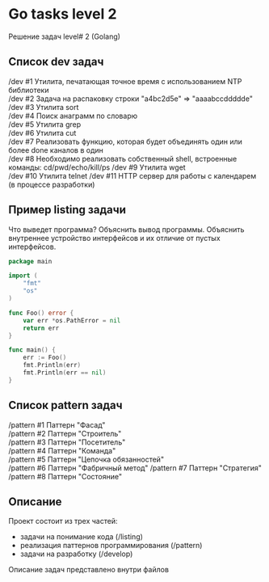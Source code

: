 # Go tasks level 2
Решение задач level# 2 (Golang)

## Список dev задач
/dev #1 Утилита, печатающая точное время с использованием NTP библиотеки   
/dev #2 Задача на распаковку строки "a4bc2d5e" => "aaaabccddddde"   
/dev #3 Утилита sort   
/dev #4 Поиск анаграмм по словарю   
/dev #5 Утилита grep   
/dev #6 Утилита cut   
/dev #7 Реализовать функцию, которая будет объединять один или более done каналов в один   
/dev #8 Необходимо реализовать собственный shell, встроенные команды: cd/pwd/echo/kill/ps
/dev #9 Утилита wget    
/dev #10 Утилита telnet
/dev #11 HTTP сервер для работы с календарем (в процессе разработки)   

## Пример listing задачи
Что выведет программа? Объяснить вывод программы. Объяснить внутреннее устройство интерфейсов и их отличие от пустых интерфейсов.

```go
package main

import (
	"fmt"
	"os"
)

func Foo() error {
	var err *os.PathError = nil
	return err
}

func main() {
	err := Foo()
	fmt.Println(err)
	fmt.Println(err == nil)
}
```

## Список pattern задач
/pattern #1 Паттерн "Фасад"   
/pattern #2 Паттерн "Строитель"    
/pattern #3 Паттерн "Посетитель"    
/pattern #4 Паттерн "Команда"   
/pattern #5 Паттерн "Цепочка обязанностей"   
/pattern #6 Паттерн "Фабричный метод"
/pattern #7 Паттерн "Стратегия"  
/pattern #8 Паттерн "Состояние"


## Описание
Проект состоит из трех частей:
- задачи на понимание кода (/listing)
- реализация паттернов программирования (/pattern)
- задачи на разработку (/develop)

Описание задач представлено внутри файлов